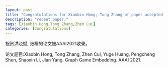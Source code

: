 ```yaml
---
layout: post
title: "Congratulations for Xiaobin Hong, Tong Zhang of paper accepted by AAAI 21!"
description: "recent paper."
tags: [Xiaobin Hong,Tong Zhang,Zhen Cui]
categories: [Congratulations]
---
```

祝贺洪晓斌, 张桐的论文被AAAI2021收录。

论文题目:Xiaobin Hong, Tong Zhang, Zhen Cui, Yuge Huang, Pengcheng Shen, Shaoxin Li, Jian Yang. Graph Game Embedding. AAAI 2021.

